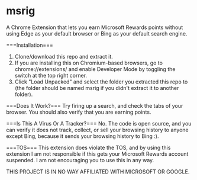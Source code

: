 # msrig
A Chrome Extension that lets you earn Microsoft Rewards points without using Edge as your default browser or Bing as your default search engine.

===Installation===

1. Clone/download this repo and extract it.
2. If you are installing this on Chromium-based browsers, go to chrome://extensions/ and enable Developer Mode by toggling the switch at the top right corner.
3. Click "Load Unpacked" and select the folder you extracted this repo to (the folder should be named msrig if you didn't extract it to another folder).

===Does It Work?===
Try firing up a search, and check the tabs of your browser. You should also verify that you are earning points.

===Is This A Virus Or A Tracker?===
No. The code is open source, and you can verify it does not track, collect, or sell your browsing history to anyone except Bing, because it sends your browsing history to Bing :).

===TOS===
This extension does violate the TOS, and by using this extension I am not responsible if this gets your Microsoft Rewards account suspended. I am not encouraging you to use this in any way.

THIS PROJECT IS IN NO WAY AFFILIATED WITH MICROSOFT OR GOOGLE.
